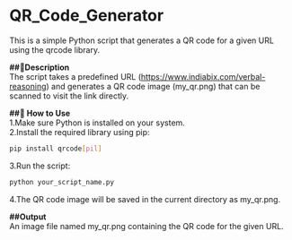 # QR_Code_Generator<br>
This is a simple Python script that generates a QR code for a given URL using the qrcode library.

<b>##📌Description<br></b>
The script takes a predefined URL (https://www.indiabix.com/verbal-reasoning) and generates a QR code image (my_qr.png) that can be scanned to visit the link directly.

<b>##🚀 How to Use<br></b>
1.Make sure Python is installed on your system.<br>
2.Install the required library using pip:
```bash
pip install qrcode[pil] 
```
3.Run the script:
```bash
python your_script_name.py
```
4.The QR code image will be saved in the current directory as my_qr.png.

<b>##Output<br></b>
An image file named my_qr.png containing the QR code for the given URL.



